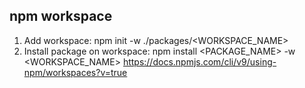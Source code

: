 ## npm workspace
1. Add workspace: npm init -w ./packages/<WORKSPACE_NAME>
2. Install package on workspace: npm install <PACKAGE_NAME> -w <WORKSPACE_NAME>
https://docs.npmjs.com/cli/v9/using-npm/workspaces?v=true